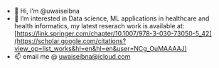 - 👋 Hi, I’m @uwaiseibna
- 👀 I’m interested in Data science, ML applications in healthcare and health informatics, my latest reserach work is available at: [https://link.springer.com/chapter/10.1007/978-3-030-73050-5_42](https://scholar.google.com/citations?view_op=list_works&hl=en&hl=en&user=NCg_OuMAAAAJ)
- 📫 email me @ uwaiseibna@icloud.com

<!---
uwaiseibna/uwaiseibna is a ✨ special ✨ repository because its `README.md` (this file) appears on your GitHub profile.
You can click the Preview link to take a look at your changes.
--->
